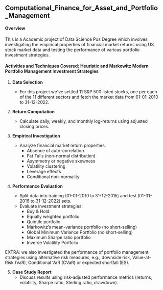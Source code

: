 ## Computational_Finance_for_Asset_and_Portfolio_Management

#### Overview
This is a Academic project of Data Science Pos Degree which involves investigating the empirical properties of financial market returns using US stock market data and testing the performance of various portfolio investment strategies.

#### Activities and Techniques Covered: Heuristic and Markowitz Modern Portfolio Management Investment Strategies

1. **Data Selection**
   - For this project we've settled 11 S&P 500 listed stocks, one per each of the 11 different sectors and fetch the market data from 01-01-2010 to 31-12-2022.

2. **Return Computation**
   - Calculate daily, weekly, and monthly log-returns using adjusted closing prices.

3. **Empirical Investigation**
   - Analyze financial market return properties:
     - Absence of auto-correlation
     - Fat Tails (non-normal distribution)
     - Asymmetry or negative skewness
     - Volatility clustering
     - Leverage effects
     - Conditional non-normality

4. **Performance Evaluation**
   - Split data into training (01-01-2010 to 31-12-2015) and test (01-01-2016 to 31-12-2022) sets.
   - Evaluate investment strategies:
     - Buy & Hold
     - Equally weighted portfolio
     - Quintile portfolio
     - Markowitz’s mean-variance portfolio (no short-selling)
     - Global Minimum Variance Portfolio (no short-selling)
     - Maximum Sharpe ratio portfolio
     - Inverse Volatility Portfolio

EXTRA: we also investigated the performance of portfolio management
strategies using alternative risk measures, e.g., downside risk, Value-at-Risk (VaR), Conditional
VaR (CVaR) or expected shortfall (ES).

5. **Case Study Report**
   - Discuss results using risk-adjusted performance metrics (returns, volatility, Sharpe ratio, Sterling ratio, drawdown).
